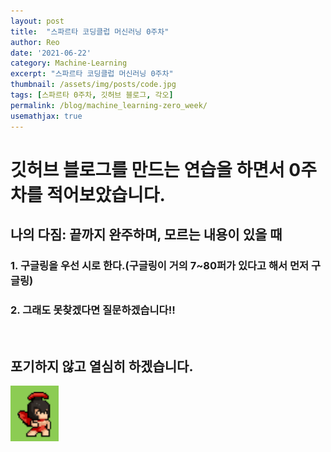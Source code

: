 ```yaml
---
layout: post
title:  "스파르타 코딩클럽 머신러닝 0주차"
author: Reo
date: '2021-06-22'
category: Machine-Learning
excerpt: "스파르타 코딩클럽 머신러닝 0주차"
thumbnail: /assets/img/posts/code.jpg
tags: [스파르타 0주차, 깃허브 블로그, 각오]
permalink: /blog/machine_learning-zero_week/
usemathjax: true
---
```


# 깃허브 블로그를 만드는 연습을 하면서 0주차를 적어보았습니다.

## 나의 다짐: 끝까지 완주하며, 모르는 내용이 있을 때
### 1. 구글링을 우선 시로 한다.(구글링이 거의 7~80퍼가 있다고 해서 먼저 구글링)
### 2. 그래도 못찾겠다면 질문하겠습니다!!
<br>

## 포기하지 않고 열심히 하겠습니다.
![screenshot](/assets/img/sparta.png)